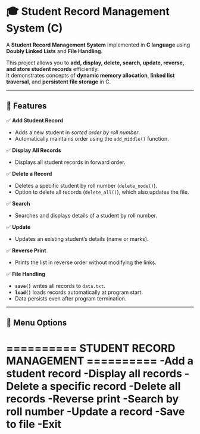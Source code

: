 # 🎓 Student Record Management System (C)

A **Student Record Management System** implemented in **C language** using **Doubly Linked Lists** and **File Handling**.

This project allows you to **add, display, delete, search, update, reverse, and store student records** efficiently.  
It demonstrates concepts of **dynamic memory allocation**, **linked list traversal**, and **persistent file storage** in C.

---

## 🧠 Features

✅ **Add Student Record**
- Adds a new student in *sorted order by roll number*.
- Automatically maintains order using the `add_middle()` function.

✅ **Display All Records**
- Displays all student records in forward order.

✅ **Delete a Record**
- Deletes a specific student by roll number (`delete_node()`).
- Option to delete all records (`delete_all()`), which also updates the file.

✅ **Search**
- Searches and displays details of a student by roll number.

✅ **Update**
- Updates an existing student’s details (name or marks).

✅ **Reverse Print**
- Prints the list in reverse order without modifying the links.

✅ **File Handling**
- **`save()`** writes all records to `data.txt`.  
- **`load()`** loads records automatically at program start.
- Data persists even after program termination.

---

## 🧩 **Menu Options**
========== STUDENT RECORD MANAGEMENT ==========
-Add a student record
-Display all records
-Delete a specific record
-Delete all records
-Reverse print
-Search by roll number
-Update a record
-Save to file
-Exit
================================================

